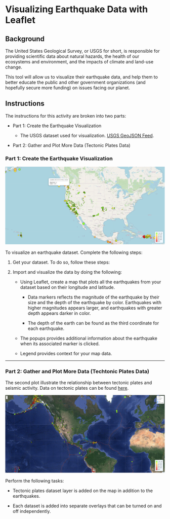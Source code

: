 # Visualizing Earthquake Data with Leaflet

## Background

The United States Geological Survey, or USGS for short, is responsible for providing scientific data about natural hazards, the health of our ecosystems and environment, and the impacts of climate and land-use change.

This tool will allow us to visualize their earthquake data, and help them to better educate the public and other government organizations (and hopefully secure more funding) on issues facing our planet.

## Instructions

The instructions for this activity are broken into two parts: 

* Part 1: Create the Earthquake Visualization 
   * The USGS dataset used for visualization. [USGS GeoJSON Feed](https://earthquake.usgs.gov/earthquakes/feed/v1.0/summary/all_week.geojson).

* Part 2: Gather and Plot More Data (Tectonic Plates Data)

### Part 1: Create the Earthquake Visualization

![BasicMap](Images/BasicMap.png)

To visualize an earthquake dataset. Complete the following steps:

1. Get your dataset. To do so, follow these steps: 



2. Import and visualize the data by doing the following: 

   * Using Leaflet, create a map that plots all the earthquakes from your dataset based on their longitude and latitude.

       * Data markers reflects the magnitude of the earthquake by their size and the depth of the earthquake by color. Earthquakes with higher magnitudes appears larger, and earthquakes with greater depth appears darker in color.

       * The depth of the earth can be found as the third coordinate for each earthquake.

   * The popups provides additional information about the earthquake when its associated marker is clicked.

   * Legend provides context for your map data.

- - -

### Part 2: Gather and Plot More Data (Techtonic Plates Data)

The second plot illustrate the relationship between tectonic plates and seismic activity. Data on tectonic plates can be found [here](https://raw.githubusercontent.com/fraxen/tectonicplates/master/GeoJSON/PB2002_boundaries.json).

![MultilayerMap](Images/MultilayerMap.png)

Perform the following tasks: 

* Tectonic plates dataset layer is added on the map in addition to the earthquakes.

* Each dataset is added into separate overlays that can be turned on and off independently.


